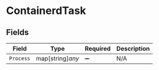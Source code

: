 # ContainerdTask


## Fields

| Field              | Type               | Required           | Description        |
| ------------------ | ------------------ | ------------------ | ------------------ |
| `Process`          | map[string]*any*   | :heavy_minus_sign: | N/A                |